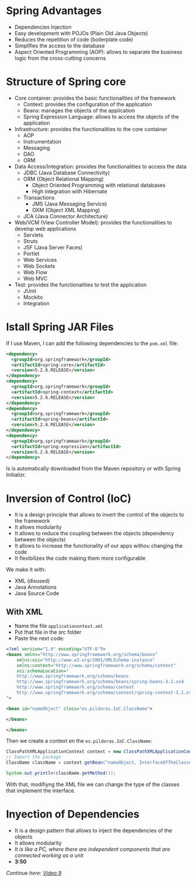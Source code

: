 # Spring Advantages

- Dependencies Injection
- Easy development with POJOs (Plain Old Java Objects)
- Reduces the repetition of code (boilerplate code)
- Simplifies the access to the database
- Aspect Oriented Programming (AOP): allows to separate the business logic from the cross-cutting concerns

# Structure of Spring core

- Core container: provides the basic functionalities of the framework
  - Context: provides the configuration of the application
  - Beans: manages the objects of the application
  - Spring Expression Language: allows to access the objects of the application
- Infrastructure: provides the functionalities to the core container
  - AOP
  - Instrumentation
  - Messaging
  - DAO
  - ORM
- Data Access/Integration: provides the functionalities to access the data
  - JDBC (Java Database Connectivity)
  - ORM (Object Relational Mapping)
    - Object Oriented Programming with relational databases
    - High integration with Hibernate
  - Transactions
    - JMS (Java Messaging Service)
    - OXM (Object XML Mapping)
  - JCA (Java Connector Architecture)
- Web/VCM (View Controller Model): provides the functionalities to develop web applications
  - Servlets
  - Struts
  - JSF (Java Server Faces)
  - Portlet
  - Web Services
  - Web Sockets
  - Web Flow
  - Web MVC
- Test: provides the functionalities to test the application
  - JUnit
  - Mockito
  - Integration

# Istall Spring JAR Files

If I use Maven, I can add the following dependencies to the `pom.xml` file:

```xml
<dependency>
  <groupId>org.springframework</groupId>
  <artifactId>spring-core</artifactId>
  <version>5.2.6.RELEASE</version>
</dependency>
<dependency>
  <groupId>org.springframework</groupId>
  <artifactId>spring-context</artifactId>
  <version>5.2.6.RELEASE</version>
</dependency>
<dependency>
  <groupId>org.springframework</groupId>
  <artifactId>spring-beans</artifactId>
  <version>5.2.6.RELEASE</version>
</dependency>
<dependency>
  <groupId>org.springframework</groupId>
  <artifactId>spring-expression</artifactId>
  <version>5.2.6.RELEASE</version>
</dependency>
```
Is is automatically downloaded from the Maven repository or with Spring Initializr.

# Inversion of Control (IoC)

- It is a design principle that allows to invert the control of the objects to the framework
- It allows modularity
- It allows to reduce the coupling between the objects (dependency between the objects)
- It allows to increase the functionality of our apps withou changing the code
- It flexibilizes the code making them more configurable

We make it with:
- XML (disused)
- Java Annotations
- Java Source Code

## With XML

- Name the file `applicationontext.xml`
- Put that file in the src folder
- Paste the next code:
```xml
<?xml version="1.0" encoding="UTF-8"?>
<beans xmlns="http://www.springframework.org/schema/beans"
    xmlns:xsi="http://www.w3.org/2001/XMLSchema-instance"
    xmlns:context="http://www.springframework.org/schema/context"
    xsi:schemaLocation="
    http://www.springframework.org/schema/beans   
    http://www.springframework.org/schema/beans/spring-beans-3.1.xsd
    http://www.springframework.org/schema/context 
    http://www.springframework.org/schema/context/spring-context-3.1.xsd
">

<bean id="nameObject" class="es.pildoras.IoC.ClassName">

</beans>

</beans>
```

Then we create a context en the `es.pildoras.IoC.ClassName`:
```java
ClassPathXMLApplicationContext context = new ClassPathXMLApplicationContext("nameObject");
// Import the package
ClassName className = context.getBean("nameObject, InterfaceOfTheClasses.class")

System.out.println(className.getMethod());
```

With that, modifiyng the XML file we can change the type of the classes that implement the interface.

# Inyection of Dependencies

- It is a design pattern that allows to inject the dependencies of the objects
- It allows modularity
- *It is like a PC, where there are independent components that are connected working as a unit*
- **3:50**

*Continue here: [Video 9](https://www.youtube.com/watch?v=BghyeYN34a4&list=PLU8oAlHdN5Blq85GIxtKjIXdfHPksV_Hm&index=9)*
